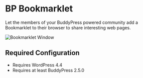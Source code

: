 BP Bookmarklet
==============

Let the members of your BuddyPress powered community add a Bookmarklet to their browser to share interesting web pages.

![Bookmarklet Window](https://c2.staticflickr.com/2/1441/25738574480_1609aef4cf_o.png)


Required Configuration
----------------------

+ Requires WordPress 4.4
+ Requires at least BuddyPress 2.5.0
